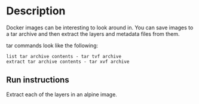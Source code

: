 # Description
Docker images can be interesting to look around in.
You can save images to a tar archive and then extract the layers and metadata files from them.

tar commands look like the following:

    list tar archive contents - tar tvf archive
    extract tar archive contents - tar xvf archive

## Run instructions

Extract each of the layers in an alpine image.




